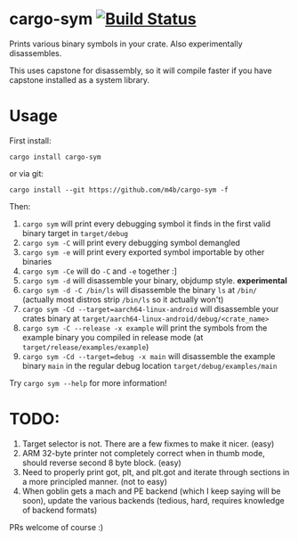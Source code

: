 # cargo-sym [![Build Status](https://travis-ci.org/m4b/cargo-sym.svg?branch=master)](https://travis-ci.org/m4b/cargo-sym)
Prints various binary symbols in your crate. Also experimentally disassembles.

This uses capstone for disassembly, so it will compile faster if you have capstone installed as a system library.

# Usage

First install:

`cargo install cargo-sym`

or via git:

`cargo install --git https://github.com/m4b/cargo-sym -f`

Then:

1. `cargo sym` will print every debugging symbol it finds in the first valid binary target in `target/debug`
2. `cargo sym -C` will print every debugging symbol demangled
3. `cargo sym -e` will print every exported symbol importable by other binaries
4. `cargo sym -Ce` will do `-C` and `-e` together :]
5. `cargo sym -d` will disassemble your binary, objdump style. **experimental**
6. `cargo sym -d -C /bin/ls` will disassemble the binary `ls` at `/bin/` (actually most distros strip `/bin/ls` so it actually won't)
7. `cargo sym -Cd --target=aarch64-linux-android` will disassemble your crates binary at `target/aarch64-linux-android/debug/<crate_name>`
8. `cargo sym -C --release -x example` will print the symbols from the example binary you compiled in release mode (at `target/release/examples/example`)
9. `cargo sym -Cd --target=debug -x main` will disassemble the example binary `main` in the regular debug location `target/debug/examples/main`

Try `cargo sym --help` for more information!

# TODO:

1. Target selector is not. There are a few fixmes to make it nicer. (easy)
2. ARM 32-byte printer not completely correct when in thumb mode, should reverse second 8 byte block. (easy)
3. Need to properly print got, plt, and plt.got and iterate through sections in a more principled manner. (not to easy)
4. When goblin gets a mach and PE backend (which I keep saying will be soon), update the various backends (tedious, hard, requires knowledge of backend formats)

PRs welcome of course :)